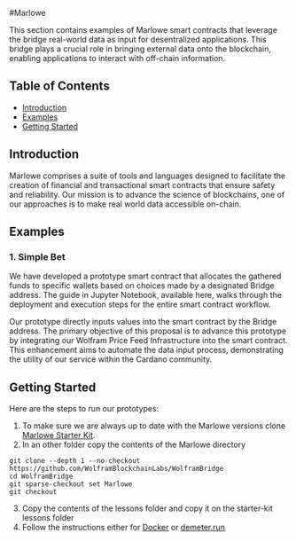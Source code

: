 #Marlowe

This section contains examples of Marlowe smart contracts that leverage the bridge real-world data as input for desentralized applications. This bridge plays a crucial role in bringing external data onto the blockchain, enabling applications to interact with off-chain information.

## Table of Contents

- [Introduction](#introduction)
- [Examples](#examples)
- [Getting Started](#getting-started)

## Introduction

Marlowe comprises a suite of tools and languages designed to facilitate the creation of financial and transactional smart contracts that ensure safety and reliability.
Our mission is to advance the science of blockchains, one of our approaches is to make real world data accessible on-chain.  

## Examples

### 1. Simple Bet
We have developed a prototype smart contract that allocates the gathered funds to specific wallets based on choices made by a designated Bridge address. The guide in Jupyter Notebook, available here, walks through the deployment and execution steps for the entire smart contract workflow.

Our prototype directly inputs values into the smart contract by the Bridge address. The primary objective of this proposal is to advance this prototype by integrating our Wolfram Price Feed Infrastructure into the smart contract. This enhancement aims to automate the data input process, demonstrating the utility of our service within the Cardano community.

## Getting Started
Here are the steps to run our prototypes:
1. To make sure we are always up to date with the Marlowe versions clone [Marlowe Starter Kit](https://github.com/input-output-hk/marlowe-starter-kit).
2. In an other folder copy the contents of the Marlowe directory
```
git clone --depth 1 --no-checkout https://github.com/WolframBlockchainLabs/WolframBridge
cd WolframBridge
git sparse-checkout set Marlowe
git checkout
```
3. Copy the contents of the lessons folder and copy it on the starter-kit lessons folder
4. Follow the instructions either for [Docker](https://github.com/input-output-hk/marlowe-starter-kit/blob/main/docs/docker.md) or [demeter.run](https://github.com/input-output-hk/marlowe-starter-kit/blob/main/docs/demeter-run.md)

